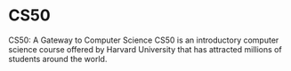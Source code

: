 # CS50
CS50: A Gateway to Computer Science CS50 is an introductory computer science course offered by Harvard University that has attracted millions of students around the world.
